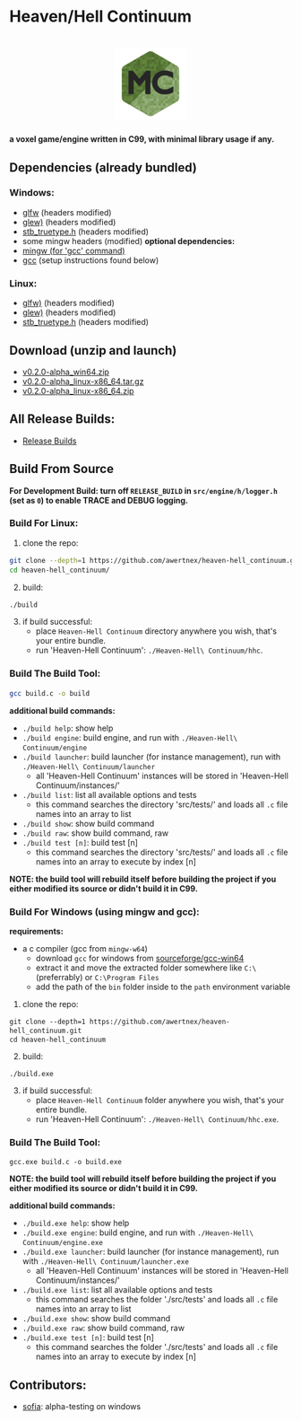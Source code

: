 # Heaven/Hell Continuum

<h1 align="center">
  <img src="resources/logo/128x128.png" alt="Heaven-Hell Continuum">
</h1>

**a voxel game/engine written in C99, with minimal library usage if any.**

## Dependencies (already bundled)
### Windows:
- [glfw](https://github.com/glfw/glfw/releases) (headers modified)
- [glew)](https://github.com/nigels-com/glew/releases) (headers modified)
- [stb_truetype.h](https://github.com/nothings/stb/blob/master/stb_truetype.h) (headers modified)
- some mingw headers (modified)
**optional dependencies:**
- [mingw (for 'gcc' command)](https://www.mingw-w64.org/downloads/)
- [gcc](https://www.sourceforge.net/projects/gcc-win64/) (setup instructions found below)


### Linux:
- [glfw)](https://github.com/glfw/glfw/releases) (headers modified)
- [glew)](https://github.com/nigels-com/glew/releases) (headers modified)
- [stb_truetype.h](https://github.com/nothings/stb/blob/master/stb_truetype.h) (headers modified)


## Download (unzip and launch)
- [v0.2.0-alpha_win64.zip](https://github.com/awertnex/heaven-hell_continuum/releases/download/v0.2.0-alpha/heaven-hell_continuum_v0.2.0-alpha_win64.zip)
- [v0.2.0-alpha_linux-x86_64.tar.gz](https://github.com/awertnex/heaven-hell_continuum/releases/download/v0.2.0-alpha/heaven-hell_continuum_v0.2.0-alpha_linux-x86_64.tar.gz)
- [v0.2.0-alpha_linux-x86_64.zip](https://github.com/awertnex/heaven-hell_continuum/releases/download/v0.2.0-alpha/heaven-hell_continuum_v0.2.0-alpha_linux-x86_64.zip)

## All Release Builds:
- [Release Builds](https://github.com/awertnex/heaven-hell_continuum/blob/main/RELEASE_BUILDS.md)


## Build From Source

**For Development Build: turn off `RELEASE_BUILD` in `src/engine/h/logger.h` (set as `0`) to enable TRACE and DEBUG logging.**

### Build For Linux:

1. clone the repo:
```bash
git clone --depth=1 https://github.com/awertnex/heaven-hell_continuum.git
cd heaven-hell_continuum/
```
2. build:
```bash
./build
```
3. if build successful:
    - place `Heaven-Hell Continuum` directory anywhere you wish, that's your entire bundle.
    - run 'Heaven-Hell Continuum': `./Heaven-Hell\ Continuum/hhc`.

### Build The Build Tool:
```bash
gcc build.c -o build
```

**additional build commands:**
- `./build help`: show help
- `./build engine`: build engine, and run with `./Heaven-Hell\ Continuum/engine`
- `./build launcher`: build launcher (for instance management), run with `./Heaven-Hell\ Continuum/launcher`
    - all 'Heaven-Hell Continuum' instances will be stored in 'Heaven-Hell Continuum/instances/'
- `./build list`: list all available options and tests
    - this command searches the directory 'src/tests/' and loads all `.c` file names into an array to list
- `./build show`: show build command
- `./build raw`: show build command, raw
- `./build test [n]`: build test [n]
    - this command searches the directory 'src/tests/' and loads all `.c` file names into an array to execute by index [n]

**NOTE: the build tool will rebuild itself before building the project if you either modified its source or didn't build it in C99.**

### Build For Windows (using mingw and gcc):

**requirements:**
- a c compiler (gcc from `mingw-w64`)
    - download `gcc` for windows from [sourceforge/gcc-win64](https://www.sourceforge.net/projects/gcc-win64/)
    - extract it and move the extracted folder somewhere like `C:\` (preferrably) or `C:\Program Files`
    - add the path of the `bin` folder inside to the `path` environment variable

1. clone the repo:
```command
git clone --depth=1 https://github.com/awertnex/heaven-hell_continuum.git
cd heaven-hell_continuum
```
2. build:
```command
./build.exe
```
3. if build successful:
    - place `Heaven-Hell Continuum` folder anywhere you wish, that's your entire bundle.
    - run 'Heaven-Hell Continuum': `./Heaven-Hell\ Continuum/hhc.exe`.

### Build The Build Tool:
```command
gcc.exe build.c -o build.exe
```

**NOTE: the build tool will rebuild itself before building the project if you either modified its source or didn't build it in C99.**

**additional build commands:**
- `./build.exe help`: show help
- `./build.exe engine`: build engine, and run with `./Heaven-Hell\ Continuum/engine.exe`
- `./build.exe launcher`: build launcher (for instance management), run with `./Heaven-Hell\ Continuum/launcher.exe`
    - all 'Heaven-Hell Continuum' instances will be stored in 'Heaven-Hell Continuum/instances/'
- `./build.exe list`: list all available options and tests
    - this command searches the folder './src/tests' and loads all `.c` file names into an array to list
- `./build.exe show`: show build command
- `./build.exe raw`: show build command, raw
- `./build.exe test [n]`: build test [n]
    - this command searches the folder './src/tests' and loads all `.c` file names into an array to execute by index [n]

## Contributors:
- [sofia](https://github.com/EdgySofia666): alpha-testing on windows

